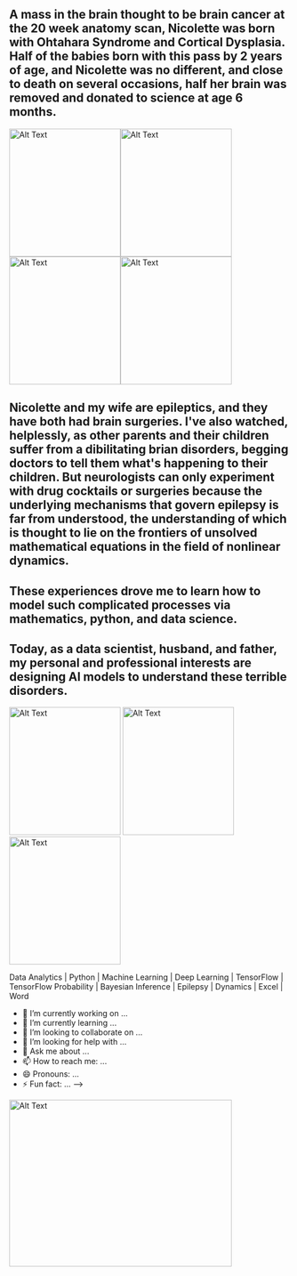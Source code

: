 ## A mass in the brain thought to be brain cancer at the 20 week anatomy scan, Nicolette was born with Ohtahara Syndrome and Cortical Dysplasia. Half of the babies born with this pass by 2 years of age, and Nicolette was no different, and close to death on several occasions, half her brain was removed and donated to science at age 6 months. 

<img src="https://github.com/eipiisneg1/eipiisneg1/blob/678caab409f8d7c7c92330eb5ec24c14af0772d6/nico%20photos/https:/github.com/eipiisneg1/eipiisneg1/blob/main/IMG_0452.JPG" alt="Alt Text" style="width:200px;height:230px;"><img src="https://github.com/eipiisneg1/eipiisneg1/blob/678caab409f8d7c7c92330eb5ec24c14af0772d6/nico%20photos/https:/github.com/eipiisneg1/eipiisneg1/blob/main/IMG_0595.JPG" alt="Alt Text" style="width:200px;height:230px;"><img src="https://github.com/eipiisneg1/eipiisneg1/blob/678caab409f8d7c7c92330eb5ec24c14af0772d6/nico%20photos/https:/github.com/eipiisneg1/eipiisneg1/blob/main/IMG_0351.JPG" alt="Alt Text" style="width:200px;height:230px;"><img src="https://github.com/eipiisneg1/eipiisneg1/blob/678caab409f8d7c7c92330eb5ec24c14af0772d6/nico%20photos/https:/github.com/eipiisneg1/eipiisneg1/blob/main/IMG_0085.JPG" alt="Alt Text" style="width:200px;height:230px;">

## Nicolette and my wife are epileptics, and they have both had brain surgeries. I've also watched, helplessly, as other parents and their children suffer from a dibilitating brian disorders, begging doctors to tell them what's happening to their children. But neurologists can only experiment with drug cocktails or surgeries because the underlying mechanisms that govern epilepsy is far from understood, the understanding of which is thought to lie on the frontiers of unsolved mathematical equations in the field of nonlinear dynamics. 

## These experiences drove me to learn how to model such complicated processes via mathematics, python, and data science. 

## Today, as a data scientist, husband, and father, my personal and professional interests are designing AI models to understand these terrible disorders. 
<img src="https://github.com/eipiisneg1/eipiisneg1/blob/72cf5dfa2d5bb3f13ed709c3861019937e175105/nico%20photos/https:/github.com/eipiisneg1/eipiisneg1/blob/main/IMG_1085.jpeg" alt="Alt Text" style="width:200px;height:230px;">
<img src="https://github.com/eipiisneg1/eipiisneg1/blob/678caab409f8d7c7c92330eb5ec24c14af0772d6/nico%20photos/https:/github.com/eipiisneg1/eipiisneg1/blob/main/Image%204-3-23%20at%2022.20.jpg" alt="Alt Text" style="width:200px;height:230px;">

<img src="https://github.com/eipiisneg1/eipiisneg1/blob/678caab409f8d7c7c92330eb5ec24c14af0772d6/nico%20photos/https:/github.com/eipiisneg1/eipiisneg1/blob/main/68125423172__8C371224-70B7-41DC-9A35-79C382E58FBC.jpeg" alt="Alt Text" style="width:200px;height:230px;">

Data Analytics | Python | Machine Learning | Deep Learning | TensorFlow | TensorFlow Probability | Bayesian Inference | Epilepsy | Dynamics | Excel | Word
- 🔭 I’m currently working on ...
- 🌱 I’m currently learning ...
- 👯 I’m looking to collaborate on ...
- 🤔 I’m looking for help with ...
- 💬 Ask me about ...
- 📫 How to reach me: ...
- 😄 Pronouns: ...
- ⚡ Fun fact: ...
-->
<img src="url" alt="Alt Text" style="width:400px;height:300px;">
